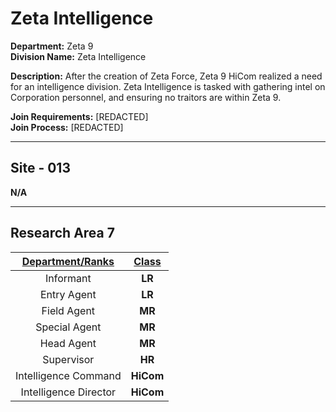 # Zeta Intelligence

**Department:** Zeta 9  
**Division Name:** Zeta Intelligence

**Description:** After the creation of Zeta Force, Zeta 9 HiCom realized a need for an intelligence division. Zeta Intelligence is tasked with gathering intel on Corporation personnel, and ensuring no traitors are within Zeta 9.

**Join Requirements:** [REDACTED]  
**Join Process:** [REDACTED]

---

## Site - 013
**N/A**

---

## Research Area 7
| **<ins>Department/Ranks</ins>** | **<ins>Class</ins>** |
|:---:|:---:|
| Informant | **LR** |
| Entry Agent | **LR** |
| Field Agent | **MR** |
| Special Agent | **MR** |
| Head Agent | **MR** |
| Supervisor | **HR** |
| Intelligence Command | **HiCom** |
| Intelligence Director | **HiCom** |
